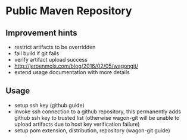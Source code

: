 # Public Maven Repository

## Improvement hints

* restrict artifacts to be overridden
* fail build if git fails
* verify artifact upload success
* http://jeroenmols.com/blog/2016/02/05/wagongit/
* extend usage documentation with more details

## Usage 

* setup ssh key (github guide)
* invoke ssh connection to a github repository, this permanently adds github ssh key to trusted list (otherwise wagon-git will be unable to upload artifacts due to host key verification failure)
* setup pom extension, distribution, repository (wagon-git guide)
